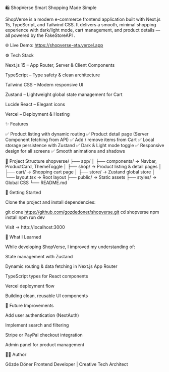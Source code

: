 🛍️ ShopVerse
Smart Shopping Made Simple

ShopVerse is a modern e-commerce frontend application built with Next.js 15, TypeScript, and Tailwind CSS.
It delivers a smooth, minimal shopping experience with dark/light mode, cart management, and product details — all powered by the FakeStoreAPI
.

🌐 Live Demo: https://shopverse-eta.vercel.app

⚙️ Tech Stack

Next.js 15 – App Router, Server & Client Components

TypeScript – Type safety & clean architecture

Tailwind CSS – Modern responsive UI

Zustand – Lightweight global state management for Cart

Lucide React – Elegant icons

Vercel – Deployment & Hosting

✨ Features

✅ Product listing with dynamic routing
✅ Product detail page (Server Component fetching from API)
✅ Add / remove items from Cart
✅ Local storage persistence with Zustand
✅ Dark & Light mode toggle
✅ Responsive design for all screens
✅ Smooth animations and shadows

📁 Project Structure
shopverse/
├── app/
│   ├── components/      → Navbar, ProductCard, ThemeToggle
│   ├── shop/            → Product listing & detail pages
│   ├── cart/            → Shopping cart page
│   ├── store/           → Zustand global store
│   └── layout.tsx       → Root layout
├── public/              → Static assets
├── styles/              → Global CSS
└── README.md

🚀 Getting Started

Clone the project and install dependencies:

git clone https://github.com/gozdedoner/shopverse.git
cd shopverse
npm install
npm run dev


Visit → http://localhost:3000

🧠 What I Learned

While developing ShopVerse, I improved my understanding of:

State management with Zustand

Dynamic routing & data fetching in Next.js App Router

TypeScript types for React components

Vercel deployment flow

Building clean, reusable UI components

💫 Future Improvements

Add user authentication (NextAuth)

Implement search and filtering

Stripe or PayPal checkout integration

Admin panel for product management

👩‍💻 Author

Gözde Döner
Frontend Developer | Creative Tech Architect

